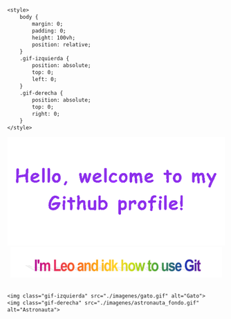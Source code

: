     <style>
        body {
            margin: 0;
            padding: 0;
            height: 100vh;
            position: relative;
        }
        .gif-izquierda {
            position: absolute;
            top: 0;
            left: 0;
        }
        .gif-derecha {
            position: absolute;
            top: 0;
            right: 0;
        }
    </style>
<!-- Header Principal -->
<div align="center">
  <img src="./imagenes/welcome.gif" style="max-width: 100%;" alt="Welcome to my Github Profile" />
  <img height="70" alt="My name is Leo and idk how to use Git" src="./imagenes/Im.png" />
  <br />
  <br />
<div>
<div>
  <!-- Footer -->
  <div align="left">

    <img class="gif-izquierda" src="./imagenes/gato.gif" alt="Gato">
    <img class="gif-derecha" src="./imagenes/astronauta_fondo.gif" alt="Astronauta">
    
<br />